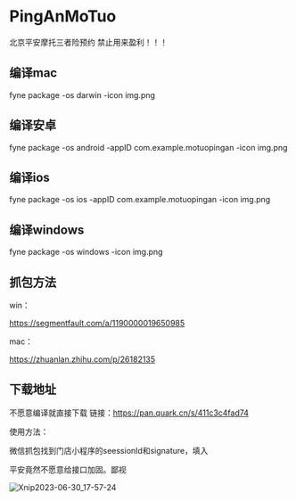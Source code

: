 # PingAnMoTuo

北京平安摩托三者险预约
禁止用来盈利！！！

## 编译mac

fyne package -os darwin -icon img.png

## 编译安卓

fyne package -os android -appID com.example.motuopingan -icon img.png 

## 编译ios

fyne package -os ios -appID com.example.motuopingan -icon img.png

## 编译windows

fyne package -os windows -icon img.png

## 抓包方法

win：

https://segmentfault.com/a/1190000019650985

mac：

https://zhuanlan.zhihu.com/p/26182135
## 下载地址

不愿意编译就直接下载
链接：https://pan.quark.cn/s/411c3c4fad74

使用方法：

微信抓包找到门店小程序的seessionId和signature，填入

平安竟然不愿意给接口加固。鄙视

![Xnip2023-06-30_17-57-24](https://github.com/zhaoboy9692/PingAnMoTuo/assets/35800413/a6f27b7a-7e69-491e-b2c7-f911986c5a44)


